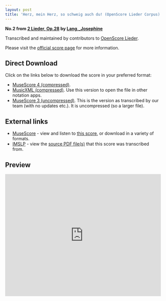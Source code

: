 ```yaml
---
layout: post
title: 'Herz, mein Herz, so schweig auch du! (OpenScore Lieder Corpus)'
---
```


__No.2 from [2 Lieder, Op.28](https://fourscoreandmore.org/openscore/lieder/Lang,_Josephine/2_Lieder,_Op.28/) by [Lang,_Josephine](https://fourscoreandmore.org/openscore/lieder/Lang,_Josephine)__

Transcribed and maintained by contributors to [OpenScore Lieder].

Please visit the [official score page] for more information.

[official score page]: https://musescore.com/openscore-lieder-corpus/scores/6012390
[OpenScore Lieder]: https://musescore.com/openscore-lieder-corpus

## Direct Download

Click on the links below to download the score in your preferred format:
- [MuseScore 4 (compressed)](https://fourscoreandmore.org/openscore/lieder/Lang,_Josephine/2_Lieder,_Op.28/2_Herz,_mein_Herz,_so_schweig_auch_du%21.mscz).
- [MusicXML (compressed)](https://fourscoreandmore.org/openscore/lieder/Lang,_Josephine/2_Lieder,_Op.28/2_Herz,_mein_Herz,_so_schweig_auch_du%21.mxl). Use this version to open the file in other notation apps.
- [MuseScore 3 (uncompressed)](https://raw.githubusercontent.com/OpenScore/Lieder/refs/heads/main/scores/Lang,_Josephine/2_Lieder,_Op.28/2_Herz,_mein_Herz,_so_schweig_auch_du%21/lc6012390.mscx). This is the version as transcribed by our team (with no updates etc.). It is uncompressed (so a larger file).

## External links

- [MuseScore] - view and listen to [this score][MuseScore], or download in a variety of formats.
- [IMSLP] - view the [source PDF file(s)][IMSLP] that this score was transcribed from.

[MuseScore]: https://musescore.com/score/6012390
[IMSLP]: https://imslp.org/wiki/Special:ReverseLookup/617593

## Preview

<iframe width="100%" height="394" src="https://musescore.com/openscore-lieder-corpus/scores/6012390/embed" frameborder="0" allowfullscreen allow="autoplay; fullscreen"></iframe>
